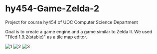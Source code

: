 # hy454-Game-Zelda-2
Project for course hy454 of UOC Computer Science Department

Goal is to create a game engine and a game similar to Zelda II.
We used "Tiled 1.9.2(stable)" as a tile map editor.

![1](https://github.com/LambrosMgk/hy454-Game-Zelda-2/assets/116386147/0434eb22-8364-412f-b036-dfee3248c3cc)
![2](https://github.com/LambrosMgk/hy454-Game-Zelda-2/assets/116386147/37e80cdc-063d-4d54-b9ba-a8b2fc86aceb)
![3](https://github.com/LambrosMgk/hy454-Game-Zelda-2/assets/116386147/eec555bc-79a4-4684-ae74-80282930d64d)
